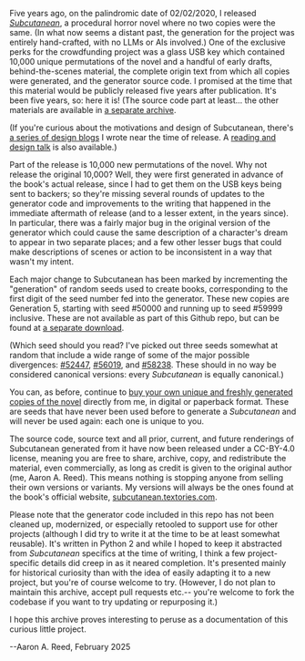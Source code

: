 Five years ago, on the palindromic date of 02/02/2020, I released [*Subcutanean*](https://subcutanean.textories.com/), a procedural horror novel where no two copies were the same. (In what now seems a distant past, the generation for the project was entirely hand-crafted, with no LLMs or AIs involved.) One of the exclusive perks for the crowdfunding project was a glass USB key which contained 10,000 unique permutations of the novel and a handful of early drafts, behind-the-scenes material, the complete origin text from which all copies were generated, and the generator source code. I promised at the time that this material would be publicly released five years after publication. It's been five years, so: here it is! (The source code part at least... the other materials are available in [a separate archive](https://subcutanean.textories.com/SubcutaneanArchive.zip).

(If you're curious about the motivations and design of Subcutanean, there's [a series of design blogs](https://medium.com/@aareed/subcutanean-design-posts-e25d9c158cce) I wrote near the time of release. A [reading and design talk](https://stars.library.ucf.edu/elo2020/live/plenaries/4/#.XxG89sCQ6Yk.twitter) is also available.)

Part of the release is 10,000 new permutations of the novel. Why not release the original 10,000? Well, they were first generated in advance of the book's actual release, since I had to get them on the USB keys being sent to backers; so they're missing several rounds of updates to the generator code and improvements to the writing that happened in the immediate aftermath of release (and to a lesser extent, in the years since). In particular, there was a fairly major bug in the original version of the generator which could cause the same description of a character's dream to appear in two separate places; and a few other lesser bugs that could make descriptions of scenes or action to be inconsistent in a way that wasn't my intent.

Each major change to Subcutanean has been marked by incrementing the "generation" of random seeds used to create books, corresponding to the first digit of the seed number fed into the generator. These new copies are Generation 5, starting with seed #50000 and running up to seed #59999 inclusive. These are not available as part of this Github repo, but can be found at [a separate download](https://subcutanean.textories.com/SubcutaneanArchive.zip). 

(Which seed should you read? I've picked out three seeds somewhat at random that include a wide range of some of the major possible divergences: [#52447](https://subcutanean.textories.com/52447.html), [#56019](https://subcutanean.textories.com/56019.html), and [#58238](https://subcutanean.textories.com/58238.html). These should in no way be considered canonical versions: every *Subcutanean* is equally canonical.)

You can, as before, continue to [buy your own unique and freshly generated copies of the novel](https://subcutanean.textories.com/) directly from me, in digital or paperback format. These are seeds that have never been used before to generate a *Subcutanean* and will never be used again: each one is unique to you. 

The source code, source text and all prior, current, and future renderings of Subcutanean generated from it have now been released under a CC-BY-4.0 license, meaning you are free to share, archive, copy, and redistribute the material, even commercially, as long as credit is given to the original author (me, Aaron A. Reed). This means nothing is stopping anyone from selling their own versions or variants. My versions will always be the ones found at the book's official website, [subcutanean.textories.com](https://subcutanean.textories.com/).

Please note that the generator code included in this repo has not been cleaned up, modernized, or especially retooled to support use for other projects (although I did try to write it at the time to be at least somewhat reusable). It's written in Python 2 and while I hoped to keep it abstracted from *Subcutanean* specifics at the time of writing, I think a few project-specific details did creep in as it neared completion. It's presented mainly for historical curiosity than with the idea of easily adapting it to a new project, but you're of course welcome to try. (However, I do not plan to maintain this archive, accept pull requests etc.-- you're welcome to fork the codebase if you want to try updating or repurposing it.)

I hope this archive proves interesting to peruse as a documentation of this curious little project.

--Aaron A. Reed, February 2025
